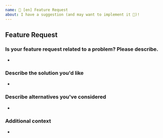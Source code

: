 ```yaml
---
name: 🚀 [en] Feature Request
about: I have a suggestion (and may want to implement it 🙂)!
---
```


## Feature Request
<!-- Please fill all the following items -->
### Is your feature request related to a problem? Please describe.
<!-- A clear and concise description of what the problem is. Ex. I'm always frustrated when [...] -->

-

### Describe the solution you'd like
<!-- A clear and concise description of what you want to happen. -->

-

### Describe alternatives you've considered
<!-- A clear and concise description of any alternative solutions or features you've considered. -->

-

### Additional context
<!-- Add any other context or screenshots about the feature request here. -->

-
